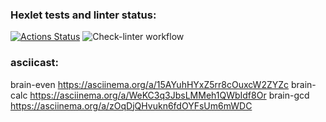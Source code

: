### Hexlet tests and linter status:
[![Actions Status](https://github.com/PetrShirokov/python-project-lvl1/workflows/hexlet-check/badge.svg)](https://github.com/PetrShirokov/python-project-lvl1/actions)
![Check-linter workflow](https://github.com/PetrShirokov/python-project-lvl1/actions/workflows/check-lint.yml/badge.svg)
### asciicast:
brain-even https://asciinema.org/a/15AYuhHYxZ5rr8cOuxcW2ZYZc
brain-calc https://asciinema.org/a/WeKC3q3JbsLMMeh1QWbIdf8Or
brain-gcd https://asciinema.org/a/zOqDjQHvukn6fdOYFsUm6mWDC
